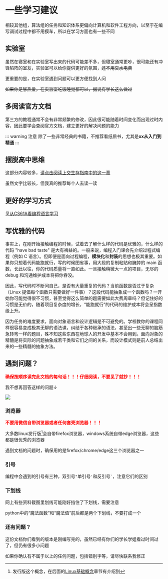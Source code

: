 # 一些学习建议
相较其他组，算法组的任务和知识体系更偏向计算机和软件工程方向，以至于在编写调试过程中都不用摸车，所以在学习方面也有一些不同

## 实验室
虽然在寝室和在实验室写出来的代码可能差不多，但寝室通常更吵，很可能还有冲锋陷阵的室友，实验室可以给你提供更好的氛围，~~还不用交水电费~~

更重要的是，在实验室遇到问题可以更方便找到人问

~~如果你足够热爱，在实验室吃饭睡觉都可以，据说有学长这么做过~~

## 多阅读官方文档
第三方的教程通常不会有非常频繁的修改，因此很可能随着时间变化而出现过时内容，因此要学会查阅官方文档，建立更好的解决问题的能力

::: warning 注意
除了一些非常经典的书籍，不推荐看纸质书，尤其是**xx从入门到精通**
:::

## 摆脱高中思维
这部分内容较多，[请点击阅读上交生存指南中的这一章](https://survivesjtu.gitbook.io/survivesjtumanual/li-zhi-pian/bei-zhuang-de-xue-xi-fang-shi)

虽然文字比较长，但我真的推荐每个人去读一读

## 更好的学习方式
见[从CS61A看编程语言学习](https://hdu-cs.wiki/2023%E6%97%A7%E7%89%88%E5%86%85%E5%AE%B9/3.%E7%BC%96%E7%A8%8B%E6%80%9D%E7%BB%B4%E4%BD%93%E7%B3%BB%E6%9E%84%E5%BB%BA/3.6.1%E4%BB%8ECS61A%E7%9C%8B%E7%BC%96%E7%A8%8B%E8%AF%AD%E8%A8%80%E5%AD%A6%E4%B9%A0)

## 写优雅的代码
事实上，在刚开始接触编程的时候，试着去了解什么样的代码是优雅的，什么样的代码 "have bad taste" 是大有裨益的。一般来说，编程入门课会先介绍过程式编程（例如 C 语言）。但即便是面向过程编程，**模块化**和**封装**的思想也极其重要。如果你只想着代码能跑就行，写的时候图省事，用大段的复制粘贴和臃肿的 main 函数，长此以往，你的代码质量将一直如此。一旦接触稍微大一点的项目，无尽的 debug 和沟通维护成本将把你吞没。

因此，写代码时不断问自己，是否有大量重复的代码？当前函数是否过于复杂（Linux 提倡每个函数只需要做好一件事）？这段代码能抽象成一个函数吗？一开始你可能觉得很不习惯，甚至觉得这么简单的题需要如此大费周章吗？但记住好的习惯是无价的，随着项目复杂度的增长，“能跑就行”的代码的维护成本将会呈指数级上升。

因为任务的难度要求，面向对象语言和设计逻辑是不可避免的。学校教你的课程同样很容易变成极其无聊的语法课，纠结于各种继承的语法，甚至出一些无聊的脑筋急转弯一样的题目，殊不知这些东西在地球人的开发中基本不会用到。面向对象的精髓是将实际的问题抽象成若干类和它们之间的关系，而设计模式则是前人总结出来的一些精髓的抽象方法。

## 遇到问题？
<strong style="color: red">确保按顺序读完此文档的每句话！！！仔细阅读，不要见了就抄！！！</strong>

我不想再回答这样的问题↓

![](/Image_1715145947275.jpg)

### 浏览器
<strong style="color: red">不要用微信自带浏览器或者任何套壳浏览器！！！</strong>

大多数linux发行版[^1]会自带firefox浏览器，windows系统自带edge浏览器，这些都是很优秀的浏览器

[^1]: 发行版这个概念，在后面的[Linux基础概念](/algorithm/linux/)章节有介绍到

遇到文档的问题时，确保用的是firefox/chrome/edge这三个浏览器之一

### 引号
编程中会遇到的引号有三种，双引号` " `单引号` ' `和反引号``` ` ```，注意它们的区别

### 下划线
网上有些资料截图里划线可能刚好挡住了下划线，需要注意

python中的“魔法函数”和“魔法值”前后都是两个下划线，不要打成一个

### 还有问题？
这份文档你们看到的版本是刚编写完的，虽然已经有你们的学长学姐看过时间过了，但仍有很多小问题

如果你确认有不属于以上的任何问题，包括错别字等，请尽快联系我修正
